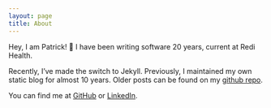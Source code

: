```yaml
---
layout: page
title: About
---
```


Hey, I am Patrick! 👋
I have been writing software 20 years, current at Redi Health.

Recently, I’ve made the switch to Jekyll. Previously, I maintained my own static blog for almost 10 years. Older posts can be found on my [github repo](https://github.com/patricksimpson/posts).

You can find me at [GitHub](https://github.com/patricksimpson) or [LinkedIn](https://www.linkedin.com/in/simpsonpatrick/).
